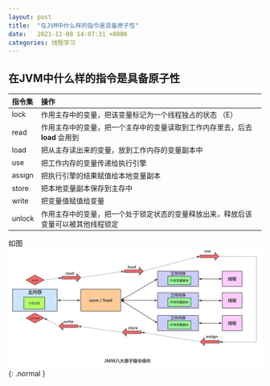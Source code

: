 ```yaml
---
layout: post
title:  "在JVM中什么样的指令是具备原子性"
date:   2021-11-08 14:07:31 +0800
categories: 线程学习
---
```



## 在JVM中什么样的指令是具备原子性

| 指令集                        | 操作              |
|:-----------------------------|:-----------------|
| lock            | 作用主存中的变量，把该变量标记为一个线程独占的状态 （E）                   |
| read            | 作用主存中的变量，把一个主存中的变量读取到工作内存里去，后去 **load** 会用到 |
| load            | 把从主存读出来的变量，放到工作内存的变量副本中
| use             | 把工作内存的变量传递给执行引擎
| assign          | 把执行引擎的结果赋值给本地变量副本
| store           | 把本地变量副本保存到主存中
| write           | 把变量值赋值给变量
| unlock          | 作用主存中的变量，把一个处于锁定状态的变量释放出来，释放后该变量可以被其他线程锁定 |

如图
  ![](../../assets/img/thread/AtomicCommand.png){: .normal }
